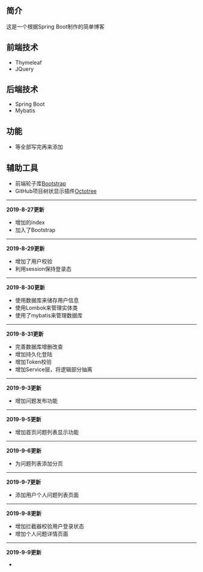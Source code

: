 ## 简介

这是一个根据Spring Boot制作的简单博客

## 前端技术

- Thymeleaf
- JQuery

## 后端技术

- Spring Boot
- Mybatis

## 功能

- 等全部写完再来添加

## 辅助工具

- 前端轮子库[Bootstrap](https://www.bootcss.com/)
- GitHub项目树状显示插件[Octotree](http://www.cnplugins.com/devtool/octotree/download.html)

---
**2019-8-27更新**

- 增加的index
- 加入了Bootstrap

---
**2019-8-29更新**

- 增加了用户校验
- 利用session保持登录态

---
**2019-8-30更新**

- 使用数据库来储存用户信息
- 使用Lombok来管理实体类
- 使用了mybatis来管理数据库


---
**2019-8-31更新**

- 完善数据库增删改查
- 增加持久化登陆
- 增加Token校验
- 增加Service层，将逻辑部分抽离

---
**2019-9-3更新**

- 增加问题发布功能

---
**2019-9-5更新**

- 增加首页问题列表显示功能

---
**2019-9-6更新**

- 为问题列表添加分页

---
**2019-9-7更新**

- 添加用户个人问题列表页面

---
**2019-9-8更新**

- 增加拦截器校验用户登录状态
- 增加个人问题详情页面

---
**2019-9-9更新**

- 

